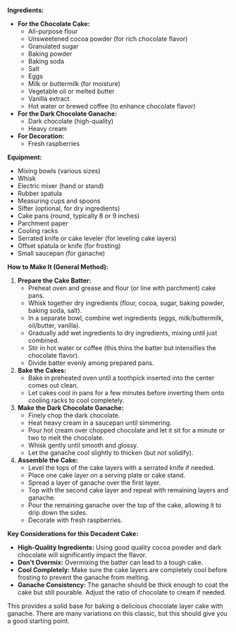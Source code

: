 
**Ingredients:**

* **For the Chocolate Cake:**  
  * All-purpose flour  
  * Unsweetened cocoa powder (for rich chocolate flavor)  
  * Granulated sugar  
  * Baking powder  
  * Baking soda  
  * Salt  
  * Eggs  
  * Milk or buttermilk (for moisture)  
  * Vegetable oil or melted butter  
  * Vanilla extract  
  * Hot water or brewed coffee (to enhance chocolate flavor)  
* **For the Dark Chocolate Ganache:**  
  * Dark chocolate (high-quality)  
  * Heavy cream  
* **For Decoration:**  
  * Fresh raspberries

**Equipment:**

* Mixing bowls (various sizes)  
* Whisk  
* Electric mixer (hand or stand)  
* Rubber spatula  
* Measuring cups and spoons  
* Sifter (optional, for dry ingredients)  
* Cake pans (round, typically 8 or 9 inches)  
* Parchment paper  
* Cooling racks  
* Serrated knife or cake leveler (for leveling cake layers)  
* Offset spatula or knife (for frosting)  
* Small saucepan (for ganache)

**How to Make It (General Method):**

1. **Prepare the Cake Batter:**  
   * Preheat oven and grease and flour (or line with parchment) cake pans.  
   * Whisk together dry ingredients (flour, cocoa, sugar, baking powder, baking soda, salt).  
   * In a separate bowl, combine wet ingredients (eggs, milk/buttermilk, oil/butter, vanilla).  
   * Gradually add wet ingredients to dry ingredients, mixing until just combined.  
   * Stir in hot water or coffee (this thins the batter but intensifies the chocolate flavor).  
   * Divide batter evenly among prepared pans.  
2. **Bake the Cakes:**  
   * Bake in preheated oven until a toothpick inserted into the center comes out clean.  
   * Let cakes cool in pans for a few minutes before inverting them onto cooling racks to cool completely.  
3. **Make the Dark Chocolate Ganache:**  
   * Finely chop the dark chocolate.  
   * Heat heavy cream in a saucepan until simmering.  
   * Pour hot cream over chopped chocolate and let it sit for a minute or two to melt the chocolate.  
   * Whisk gently until smooth and glossy.  
   * Let the ganache cool slightly to thicken (but not solidify).  
4. **Assemble the Cake:**  
   * Level the tops of the cake layers with a serrated knife if needed.  
   * Place one cake layer on a serving plate or cake stand.  
   * Spread a layer of ganache over the first layer.  
   * Top with the second cake layer and repeat with remaining layers and ganache.  
   * Pour the remaining ganache over the top of the cake, allowing it to drip down the sides.  
   * Decorate with fresh raspberries.

**Key Considerations for this Decadent Cake:**

* **High-Quality Ingredients:** Using good quality cocoa powder and dark chocolate will significantly impact the flavor.  
* **Don't Overmix:** Overmixing the batter can lead to a tough cake.  
* **Cool Completely:** Make sure the cake layers are completely cool before frosting to prevent the ganache from melting.  
* **Ganache Consistency:** The ganache should be thick enough to coat the cake but still pourable. Adjust the ratio of chocolate to cream if needed.

This provides a solid base for baking a delicious chocolate layer cake with ganache. There are many variations on this classic, but this should give you a good starting point.